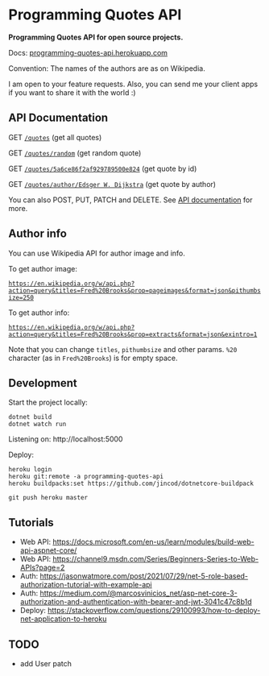 # Programming Quotes API

**Programming Quotes API for open source projects.**

Docs: [programming-quotes-api.herokuapp.com](https://programming-quotes-api.herokuapp.com)

Convention: The names of the authors are as on Wikipedia.

I am open to your feature requests. Also, you can send me your client apps if you want to share it with the world :)

## API Documentation

GET [`/quotes`](https://programming-quotes-api.herokuapp.com/quotes) (get all quotes)

GET [`/quotes/random`](https://programming-quotes-api.herokuapp.com/quotes/random) (get random quote)

GET [`/quotes/5a6ce86f2af929789500e824`](https://programming-quotes-api.herokuapp.com/quotes/5a6ce86f2af929789500e824) (get quote by id)

GET [`/quotes/author/Edsger W. Dijkstra`](https://programming-quotes-api.herokuapp.com/quotes/author/Edsger%20W.%20Dijkstra) (get quote by author)

You can also POST, PUT, PATCH and DELETE. See [API documentation](https://programming-quotes-api.herokuapp.com) for more.

## Author info

You can use Wikipedia API for author image and info. 

To get author image:

[`https://en.wikipedia.org/w/api.php?action=query&titles=Fred%20Brooks&prop=pageimages&format=json&pithumbsize=250`](https://en.wikipedia.org/w/api.php?action=query&titles=Fred%20Brooks&prop=pageimages&format=json&pithumbsize=250)

To get author info:

[`https://en.wikipedia.org/w/api.php?action=query&titles=Fred%20Brooks&prop=extracts&format=json&exintro=1`](https://en.wikipedia.org/w/api.php?action=query&titles=Fred%20Brooks&prop=extracts&format=json&exintro=1)

Note that you can change `titles`, `pithumbsize` and other params. `%20` character (as in `Fred%20Brooks`) is for empty space.

## Development

Start the project locally:

```
dotnet build
dotnet watch run
```

Listening on: http://localhost:5000

Deploy:

```
heroku login
heroku git:remote -a programming-quotes-api
heroku buildpacks:set https://github.com/jincod/dotnetcore-buildpack

git push heroku master
```

## Tutorials

- Web API: https://docs.microsoft.com/en-us/learn/modules/build-web-api-aspnet-core/
- Web API: https://channel9.msdn.com/Series/Beginners-Series-to-Web-APIs?page=2
- Auth: https://jasonwatmore.com/post/2021/07/29/net-5-role-based-authorization-tutorial-with-example-api
- Auth: https://medium.com/@marcosvinicios_net/asp-net-core-3-authorization-and-authentication-with-bearer-and-jwt-3041c47c8b1d
- Deploy: https://stackoverflow.com/questions/29100993/how-to-deploy-net-application-to-heroku

## TODO

- add User patch
